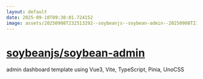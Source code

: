 ```yaml
---
layout: default
date: 2025-09-10T09:38:01.724152
image: assets/20250908T232513292--soybeanjs--soybean-admin--20250908T233707299--cropped.png
---
```


# [soybeanjs/soybean-admin](https://github.com/soybeanjs/soybean-admin)

admin dashboard template using Vue3, Vite, TypeScript, Pinia, UnoCSS
